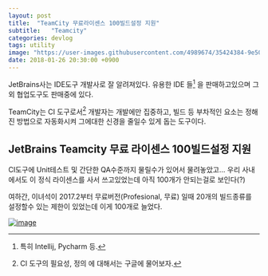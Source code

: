 ```yaml
---
layout: post
title:  "TeamCity 무료라이센스 100빌드설정 지원"
subtitle:   "Teamcity"
categories: devlog
tags: utility
image: "https://user-images.githubusercontent.com/4989674/35424384-9e503ef0-0296-11e8-8879-30095d2c9458.png"
date: 2018-01-26 20:30:00 +0900
---
```


JetBrains사는 IDE도구 개발사로 잘 알려져있다. 유용한 IDE 들[^1]  을 판매하고있으며  그외 협업도구도 판매중에 있다.


TeamCity는 CI 도구로서[^2] 개발자는 개발에만 집중하고, 빌드 등 부차적인 요소는 정해진 방법으로 자동화시켜 그에대한 신경을 줄일수 있게 돕는 도구이다.

## JetBrains Teamcity 무료 라이센스 100빌드설정 지원





CI도구에 Unit테스트 및 간단한 QA수준까지 물릴수가 있어서 물려놓았고...
우리 사내에서도 이 정식 라이센스를 사서 쓰고있었는데 아직 100개가 안되는걸로 보인다(?)



여하간, 이녀석이 2017.2부터 무료버전(Profesional, 무료) 일때 20개의 빌드종류를 설정할수 있는 제한이 있었는데 이게 100개로 늘었다.


[![image](https://user-images.githubusercontent.com/4989674/35424384-9e503ef0-0296-11e8-8879-30095d2c9458.png)](https://www.jetbrains.com/teamcity/whatsnew/)


[^1]:특히 Intellij, Pycharm 등.
[^2]:CI 도구의 필요성, 정의 에 대해서는 구글에 물어보자.






